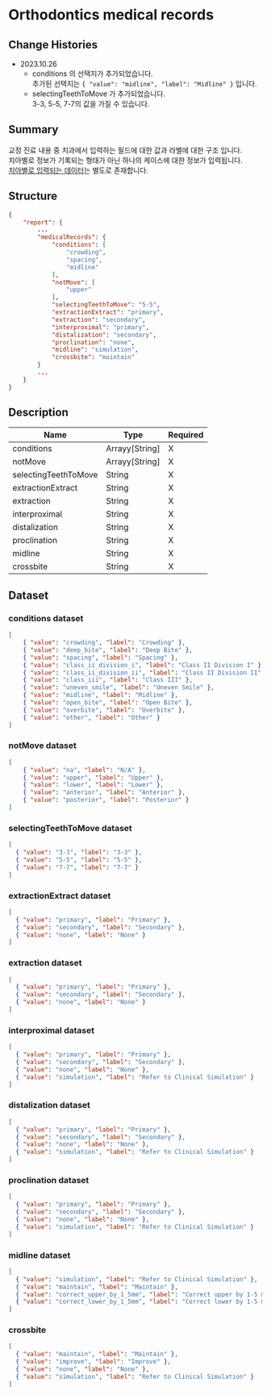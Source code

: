 # Orthodontics medical records

## Change Histories

- 2023.10.26
    - conditions 의 선택지가 추가되었습니다.    
      추가된 선택지는 ```{ "value": "midline", "label": "Midline" }``` 입니다.
    - selectingTeethToMove 가 추가되었습니다.   
      3-3, 5-5, 7-7의 값을 가질 수 있습니다.


## Summary

교정 진료 내용 중 치과에서 입력하는 필드에 대한 값과 라벨에 대한 구조 입니다.   
치아별로 정보가 기록되는 형태가 아닌 하나의 케이스에 대한 정보가 입력됩니다.   
[치아별로 입력되는 데이터](./ortho-structure-data.md)는 별도로 존재합니다.

## Structure
```JSON
{
    "report": {
        ...
        "medicalRecords": {
            "conditions": [
                "crowding",
                "spacing",
                "midline"
            ],
            "notMove": [
                "upper"
            ],
            "selectingTeethToMove": "5-5",
            "extractionExtract": "primary",
            "extraction": "secondary",
            "interproximal": "primary",
            "distalization": "secondary",
            "proclination": "none",
            "midline": "simulation",
            "crossbite": "maintain"
        }
        ...
    }
}
```
## Description

| Name | Type | Required |
| -- | -- | -- |
| conditions | Arrayy[String]  | X |
| notMove | Arrayy[String] | X |
| selectingTeethToMove | String | X |
| extractionExtract | String | X |
| extraction | String | X |
| interproximal | String | X |
| distalization | String | X |
| proclination | String | X |
| midline | String | X |
| crossbite | String | X |

## Dataset

### conditions dataset
```JSON
[
    { "value": "crowding", "label": "Crowding" },
    { "value": "deep_bite", "label": "Deep Bite" },
    { "value": "spacing", "label": "Spacing" },
    { "value": "class_ii_division_i", "label": "Class II Division I" },
    { "value": "class_ii_division_ii", "label": "Class II Division II" },
    { "value": "class_iii", "label": "Class III" },
    { "value": "uneven_smile", "label": "Uneven Smile" },
    { "value": "midline", "label": "Midline" },
    { "value": "open_bite", "label": "Open Bite" },
    { "value": "overbite", "label": "Overbite" },
    { "value": "other", "label": "Other" }
]
```

### notMove dataset
```JSON
[
    { "value": "na", "label": "N/A" },
    { "value": "upper", "label": "Upper" },
    { "value": "lower", "label": "Lower" },
    { "value": "anterior", "label": "Anterior" },
    { "value": "posterior", "label": "Posterior" }
]
```

### selectingTeethToMove dataset
```JSON
[
  { "value": "3-3", "label": "3-3" },
  { "value": "5-5", "label": "5-5" },
  { "value": "7-7", "label": "7-7" }
]
```

### extractionExtract dataset
```JSON
[
  { "value": "primary", "label": "Primary" },
  { "value": "secondary", "label": "Secondary" },
  { "value": "none", "label": "None" }
]
```

### extraction dataset
```JSON
[
  { "value": "primary", "label": "Primary" },
  { "value": "secondary", "label": "Secondary" },
  { "value": "none", "label": "None" }
]
```

### interproximal dataset
```JSON
[
  { "value": "primary", "label": "Primary" },
  { "value": "secondary", "label": "Secondary" },
  { "value": "none", "label": "None" },
  { "value": "simulation", "label": "Refer to Clinical Simulation" }
]
```

### distalization dataset
```JSON
[
  { "value": "primary", "label": "Primary" },
  { "value": "secondary", "label": "Secondary" },
  { "value": "none", "label": "None" },
  { "value": "simulation", "label": "Refer to Clinical Simulation" }
]
```

### proclination dataset
```JSON
[
  { "value": "primary", "label": "Primary" },
  { "value": "secondary", "label": "Secondary" },
  { "value": "none", "label": "None" },
  { "value": "simulation", "label": "Refer to Clinical Simulation" }
]
```
### midline dataset
```JSON
[
  { "value": "simulation", "label": "Refer to Clinical Simulation" },
  { "value": "maintain", "label": "Maintain" },
  { "value": "correct_upper_by_1_5mm", "label": "Correct upper by 1-5 mm" },
  { "value": "correct_lower_by_1_5mm", "label": "Correct lower by 1-5 mm" }
]
```

### crossbite
```JSON
[
  { "value": "maintain", "label": "Maintain" },
  { "value": "improve", "label": "Improve" },
  { "value": "none", "label": "None" },
  { "value": "simulation", "label": "Refer to Clinical Simulation" }
]
```